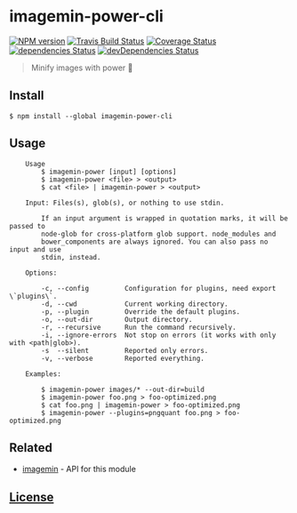 # imagemin-power-cli 

[![NPM version](https://img.shields.io/npm/v/imagemin-power-cli.svg)](https://www.npmjs.org/package/imagemin-power-cli) [![Travis Build Status](https://img.shields.io/travis/itgalaxy/imagemin-power-cli/master.svg?label=build)](https://travis-ci.org/itgalaxy/imagemin-power-cli) [![Coverage Status](https://coveralls.io/repos/github/itgalaxy/imagemin-power-cli/badge.svg?branch=master)](https://coveralls.io/github/itgalaxy/imagemin-power-cli?branch=master) [![dependencies Status](https://david-dm.org/itgalaxy/imagemin-power-cli/status.svg)](https://david-dm.org/itgalaxy/imagemin-power-cli) [![devDependencies Status](https://david-dm.org/itgalaxy/imagemin-power-cli/dev-status.svg)](https://david-dm.org/itgalaxy/imagemin-power-cli?type=dev)

> Minify images with power :muscle: 

## Install

```shell
$ npm install --global imagemin-power-cli
```

## Usage

```shell
    Usage
        $ imagemin-power [input] [options]
        $ imagemin-power <file> > <output>
        $ cat <file> | imagemin-power > <output>
        
    Input: Files(s), glob(s), or nothing to use stdin.
      
        If an input argument is wrapped in quotation marks, it will be passed to
        node-glob for cross-platform glob support. node_modules and
        bower_components are always ignored. You can also pass no input and use
        stdin, instead.

    Options:

        -c, --config         Configuration for plugins, need export \`plugins\`.
        -d, --cwd            Current working directory.
        -p, --plugin         Override the default plugins.
        -o, --out-dir        Output directory.
        -r, --recursive      Run the command recursively.
        -i, --ignore-errors  Not stop on errors (it works with only with <path|glob>).
        -s  --silent         Reported only errors.
        -v, --verbose        Reported everything.

    Examples:

        $ imagemin-power images/* --out-dir=build
        $ imagemin-power foo.png > foo-optimized.png
        $ cat foo.png | imagemin-power > foo-optimized.png
        $ imagemin-power --plugins=pngquant foo.png > foo-optimized.png
```

## Related

- [imagemin](https://github.com/imagemin/imagemin) - API for this module

## [License](LICENSE.md)
